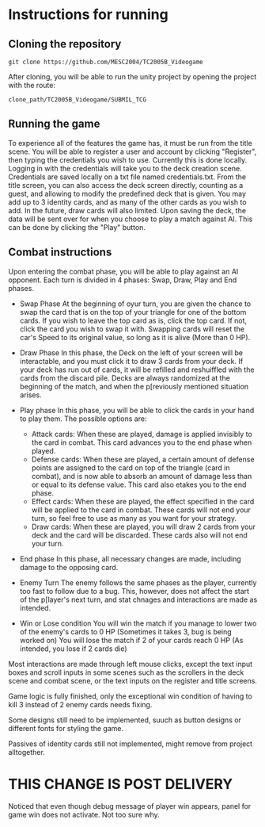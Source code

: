 # Instructions for running

## Cloning the repository
```
git clone https://github.com/MESC2004/TC2005B_Videogame
```
After cloning, you will be able to run the unity project by opening the project with the route:
```
clone_path/TC2005B_Videogame/SUBMIL_TCG
```

## Running the game
To experience all of the features the game has, it must be run from the title scene. You will be able to register a user and account by clicking "Register", then typing the credentials you wish to use. Currently this is done locally. Logging in with the credentials will take you to the deck creation scene. Credentials are saved locally on a txt file named credentials.txt.
From the title screen, you can also access the deck screen directly, counting as a guest, and allowing to modify the predefined deck that is given. You may add up to 3 identity cards, and as many of the other cards as you wish to add. In the future, draw cards will also limited.
Upon saving the deck, the data will be sent over for  when you choose to play a match against AI. This can be done by clicking the "Play" button.

## Combat instructions
Upon entering the combat phase, you will be able to play against an AI opponent. Each turn is divided in 4 phases: Swap, Draw, Play and End phases.

- Swap Phase
At the beginning of oyur turn, you are given the chance to swap the card that is on the top of your triangle for one of the bottom cards. If you wish to leave the top card as is, click the top card. If not, click the card you wish to swap it with. Swapping cards will reset the car's Speed to its original value, so long as it is alive (More than 0 HP).

- Draw Phase
In this phase, the Deck on the left of your screen will be interactable, and you must click it to draw 3 cards from your deck. If your deck has run out of cards, it will be refilled and reshuiffled with the cards from the discard pile. Decks are always randomized at the beginning of the match, and when the p[reviously mentioned situation arises.

- Play phase
In this phase, you will be able to click the cards in your hand to play them. The possible options are:
  - Attack cards: When these are played, damage is applied invisibly to the card in combat. This card advances you to the end phase when played.
  - Defense cards: When these are played, a certain amount of defense points are assigned to the card on top of the triangle (card in combat), and is now able to absorb an amount of damage less than or equal to its defense value. This card also etakes you to the end phase.
  - Effect cards: When these are played, the effect specified in the card will be applied to the card in combat. These cards will not end your turn, so feel free to use as many as you want for your strategy.
  - Draw cards: When these are played, you will draw 2 cards from your deck and the card will be discarded. These cards also will not end your turn.

- End phase
In this phase, all necessary changes are made, including damage to the opposing card.

- Enemy Turn
The enemy follows the same phases as the player, currently too fast to follow due to a bug. This, however, does not affect the start of the p[layer's next turn, and stat chnages and interactions are made as intended.

- Win or Lose condition
You will win the match if you manage to lower two of the enemy's cards to 0 HP (Sometimes it takes 3, bug is being worked on)
You will lose the match if 2 of your cards reach 0 HP (As intended, you lose if 2 cards die)

Most interactions are made through left mouse clicks, except the text input boxes and scroll inputs in some scenes such as the scrollers in the deck scene and combat scene, or the text inputs on the register and title screens.

Game logic is fully finished, only the exceptional win condition of having to kill 3 instead of 2 enemy cards needs fixing.

Some designs still need to be implemented, suuch as button designs or different fonts for styling the game.

Passives of identity cards still not implemented, might remove from project alltogether.

# THIS CHANGE IS POST DELIVERY
Noticed that even though debug message of player win appears, panel for game win does not activate. Not too sure why.
